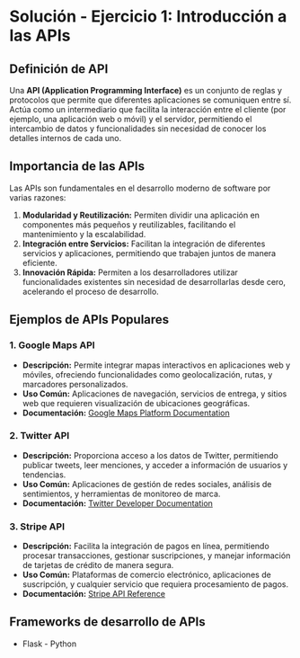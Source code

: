 # Solución - Ejercicio 1: Introducción a las APIs

## Definición de API

Una **API (Application Programming Interface)** es un conjunto de reglas y protocolos que permite que diferentes aplicaciones se comuniquen entre sí. Actúa como un intermediario que facilita la interacción entre el cliente (por ejemplo, una aplicación web o móvil) y el servidor, permitiendo el intercambio de datos y funcionalidades sin necesidad de conocer los detalles internos de cada uno.

## Importancia de las APIs

Las APIs son fundamentales en el desarrollo moderno de software por varias razones:

1. **Modularidad y Reutilización:** Permiten dividir una aplicación en componentes más pequeños y reutilizables, facilitando el mantenimiento y la escalabilidad.
2. **Integración entre Servicios:** Facilitan la integración de diferentes servicios y aplicaciones, permitiendo que trabajen juntos de manera eficiente.
3. **Innovación Rápida:** Permiten a los desarrolladores utilizar funcionalidades existentes sin necesidad de desarrollarlas desde cero, acelerando el proceso de desarrollo.

## Ejemplos de APIs Populares

### 1. **Google Maps API**

- **Descripción:** Permite integrar mapas interactivos en aplicaciones web y móviles, ofreciendo funcionalidades como geolocalización, rutas, y marcadores personalizados.
- **Uso Común:** Aplicaciones de navegación, servicios de entrega, y sitios web que requieren visualización de ubicaciones geográficas.
- **Documentación:** [Google Maps Platform Documentation](https://developers.google.com/maps/documentation)

### 2. **Twitter API**

- **Descripción:** Proporciona acceso a los datos de Twitter, permitiendo publicar tweets, leer menciones, y acceder a información de usuarios y tendencias.
- **Uso Común:** Aplicaciones de gestión de redes sociales, análisis de sentimientos, y herramientas de monitoreo de marca.
- **Documentación:** [Twitter Developer Documentation](https://developer.twitter.com/en/docs)

### 3. **Stripe API**

- **Descripción:** Facilita la integración de pagos en línea, permitiendo procesar transacciones, gestionar suscripciones, y manejar información de tarjetas de crédito de manera segura.
- **Uso Común:** Plataformas de comercio electrónico, aplicaciones de suscripción, y cualquier servicio que requiera procesamiento de pagos.
- **Documentación:** [Stripe API Reference](https://stripe.com/docs/api)

## Frameworks de desarrollo de APIs
- Flask - Python 


